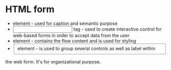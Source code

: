 # HTML form

* <label> element - used for caption and semantic purpose
* <input> tag - used to create interactive control for web-based forms in order
to accept data from the user
* <div> element - contains the flow content and is used for styling
* <fieldset> element - is used to group several controls as well as label within
the web form. It's for organizational purpose.
